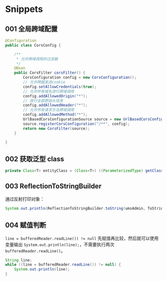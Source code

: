 # Snippets

## 001 全局跨域配置

```java
@Configuration
public class CorsConfig {

    /**
     * 允许跨域调用的过滤器
     */
    @Bean
    public CorsFilter corsFilter() {
        CorsConfiguration config = new CorsConfiguration();
        // 允许跨越发送cookie
        config.setAllowCredentials(true);
        // 允许所有域名进行跨域调用
        config.addAllowedOrigin("*");
        // 放行全部原始头信息
        config.addAllowedHeader("*");
        // 允许所有请求方法跨域调用
        config.addAllowedMethod("*");
        UrlBasedCorsConfigurationSource source = new UrlBasedCorsConfigurationSource();
        source.registerCorsConfiguration("/**", config);
        return new CorsFilter(source);
    }

}
```

## 002 获取泛型 class

```java
private Class<T> entityClass = (Class<T>) ((ParameterizedType) getClass().getGenericSuperclass()).getActualTypeArguments()[0];
```

## 003 ReflectionToStringBuilder

通过反射打印对象：

```java
System.out.println(ReflectionToStringBuilder.toString(umsAdmin, ToStringStyle.MULTI_LINE_STYLE));
```

## 004 赋值判断

`line = bufferedReader.readLine()) != null` 先赋值再比较，然后就可以使用变量输出 `System.out.println(line);`，不需要执行两次 `bufferedReader.readLine()`。

```java
String line;
while ((line = bufferedReader.readLine()) != null) {
    System.out.println(line);
}
```
